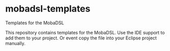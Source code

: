# mobadsl-templates
Templates for the MobaDSL

This repository contains templates for the MobaDSL. Use the IDE support to add them to your project.
Or event copy the file into your Eclipse project manually.